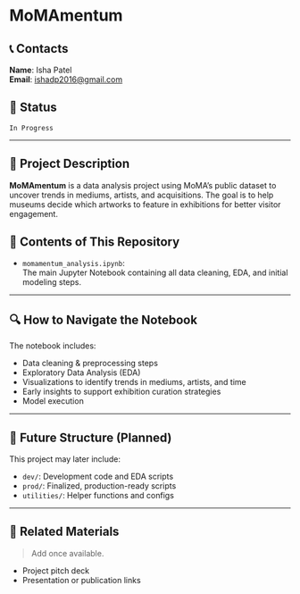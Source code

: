 # MoMAmentum

## 📞 Contacts
**Name**: Isha Patel  
**Email**: ishadp2016@gmail.com

## 📌 Status
`In Progress`

---

## 📝 Project Description  
**MoMAmentum** is a data analysis project using MoMA’s public dataset to uncover trends in mediums, artists, and acquisitions. The goal is to help museums decide which artworks to feature in exhibitions for better visitor engagement.

## 📁 Contents of This Repository  

- `momamentum_analysis.ipynb`:  
  The main Jupyter Notebook containing all data cleaning, EDA, and initial modeling steps.

---

## 🔍 How to Navigate the Notebook

The notebook includes:
- Data cleaning & preprocessing steps
- Exploratory Data Analysis (EDA)
- Visualizations to identify trends in mediums, artists, and time
- Early insights to support exhibition curation strategies
- Model execution

---

## 🧠 Future Structure (Planned)

This project may later include:
- `dev/`: Development code and EDA scripts
- `prod/`: Finalized, production-ready scripts
- `utilities/`: Helper functions and configs

---

## 📎 Related Materials  
> Add once available.  
- Project pitch deck  
- Presentation or publication links
